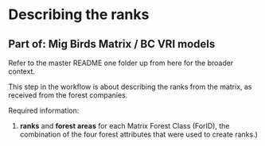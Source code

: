 # Describing the ranks
## Part of: Mig Birds Matrix / BC VRI models 

Refer to the master README one folder up from here for the broader context. 

This step in the workflow is about describing the ranks from the matrix, as received from the forest companies. 

Required information: 

1. **ranks** and **forest areas** for each Matrix Forest Class (ForID), the combination of the four forest attributes that were used to create ranks.)